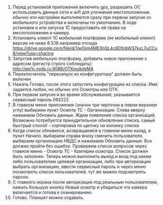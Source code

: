 1. Перед установкой приложения включить gps, разрешить ОС использовать данные сети и wifi для уточнения местоположения. обычно эти настройки выполняются сразу при первом запуске ос мобильного устройства и включены по умолчанию. В ходе установки и или запуска 1С предоставить ей права на местоположение и камеру.
2. Установить клиент 1С мобильная платформа (не мобильный клиент) версии не ниже 8.3.18 например отсюда https://drive.google.com/file/d/1jw0iim4ME3hQL4c8D5rbW37kxL7uCCu8/view?usp=sharing
3. Запустив мобильную платформу, добавить новое приложение с адресом (регистр строго соблюдать): http://api1c.nvds.ru:8088/OTKmobileMA
4. Переключатель "перезапуск из конфигуратора" должен быть включен
5. Нажать Готово, после этого запустить конфигурацию из списка. Имя задается любое, но обычно это Осмотры или ОТК.
6. При первом запуске и во время обслуживания, указывается сервисный пароль 092222
7. В главном меню приложения (значок три черточки в левом верхнем углу) выбираем пункт Осмотр ТС - Организации. Слева вверху нажимаем Обновить данные. Ждем появления списка организаций. Возможно потребуется принудительное обновление списка, самый быстрый способ - сортировка по щелчку на колонку списка
8. Когда список обновился, возвращаемся в главном меню назад, в пункт Начало. выбираем справа внизу сменить пользователя, выбираем организацию НВДС и нажимаем Обновить данные. Все должно пройти без ошибок. Проверяем список вопросов через главное меню - Осмотр ТС - Критерии осмотра. Список должен быть заполнен. Теперь можно выполнить выход и вход под каким либо пользователем целевой организации, либо при авторизации выбрать организацию, ввести сервисный пароль и через меню посмотреть список пользователей. тут же можно подсмотреть пароли.
9. С главного экрана после авторизации под реальным пользователем, нажать большую кнопку Новый осмотр и убедиться что камера включается и готова к сканированию.
10. Готово. Планшет можно отдавать.

